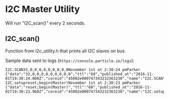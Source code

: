 
# I2C Master Utility

Will run "I2C_scan()" every 2 seconds.

## I2C_scan()

Function from i2c_utility.h that prints all I2C slaves on bus.

Sample data sent to logs (`https://console.particle.io/logs`):
```
I2C.SCAN32,0,0,0,0,0,0,0,0,0November 1st at 2:30:24 pmParker
{"data":"32,0,0,0,0,0,0,0,0,0","ttl":"60","published_at":"2016-11-01T19:30:24.008Z","coreid":"45002e000747343232363230","name":"I2C.SCAN"}
I2C.setupreset;begin(Master)November 1st at 2:30:23 pmParker
{"data":"reset;begin(Master)","ttl":"60","published_at":"2016-11-01T19:30:23.960Z","coreid":"45002e000747343232363230","name":"I2C.setup"}
```
